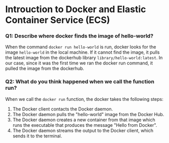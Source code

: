 # Introuction to Docker and Elastic Container Service (ECS)

### Q1: Describe where docker finds the image of hello-world?
When the command `docker run hello-world` is run, docker looks for the image `hello-world` in the local machine. If it cannot find the image, it pulls the latest image from the dockerhub library `library/hello-world:latest`. In our case, since it was the first time we ran the docker run command, it pulled the image from the dockerhub.

### Q2: What do you think happened when we call the function run?
When we call the `docker run` function, the docker takes the following steps:

1. The Docker client contacts the Docker daemon.
2. The Docker daemon pulls the "hello-world" image from the Docker Hub.
3. The Docker daemon creates a new container from that image which runs the
    executable that produces the message "Hello from Docker".
4. The Docker daemon streams the output to the Docker client, which sends it
    to the terminal.
